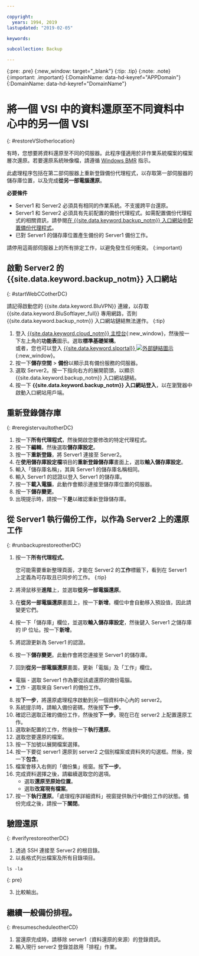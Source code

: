 ```yaml
---

copyright:
  years: 1994, 2019
lastupdated: "2019-02-05"

keywords:

subcollection: Backup

---
```

{:pre: .pre}
{:new_window: target="_blank"}
{:tip: .tip}
{:note: .note}
{:important: .important}
{:DomainName: data-hd-keyref="APPDomain"}
{:DomainName: data-hd-keyref="DomainName"}

# 將一個 VSI 中的資料還原至不同資料中心中的另一個 VSI
{: #restoreVSIotherlocation}

有時，您想要將資料還原至不同的伺服器。此程序僅適用於非作業系統檔案的檔案層次還原。若要還原系統映像檔，請遵循 [Windows BMR](/docs/infrastructure/Backup?topic=Backup-restoreBMR) 指示。

此處理程序包括在第二部伺服器上重新登錄備份代理程式，以存取第一部伺服器的儲存庫位置，以及完成**從另一部電腦還原**。

**必要條件**

- Server1 和 Server2 必須具有相同的作業系統。不支援跨平台還原。
- Server1 和 Server2 必須具有先前配置的備份代理程式。如需配置備份代理程式的相關資訊，請參閱[在 {{site.data.keyword.backup_notm}} 入口網站中配置備份代理程式](/docs/infrastructure/Backup?topic=Backup-GettingStarted)。
- 已對 Server1 的儲存庫位置產生備份的 Server1 備份工作。

請停用這兩部伺服器上的所有排定工作，以避免發生任何衝突。
{:important}

## 啟動 Server2 的 {{site.data.keyword.backup_notm}} 入口網站
{: #startWebCCotherDC}

請記得啟動您的 {{site.data.keyword.BluVPN}} 連線，以存取 {{site.data.keyword.BluSoftlayer_full}} 專用網路，否則 {{site.data.keyword.backup_notm}} 入口網站鏈結無法運作。
{:tip}

1. 登入 [{{site.data.keyword.cloud_notm}} 主控台](https://{DomainName}/){:new_window}，然後按一下左上角的**功能表**圖示。選取**標準基礎架構**。<br/>
   或者，您也可以登入 [{{site.data.keyword.slportal}} ![外部鏈結圖示](../../icons/launch-glyph.svg "外部鏈結圖示")](https://control.softlayer.com/){:new_window}。
2. 按一下**儲存空間** > **備份**以顯示具有備份服務的伺服器。
3. 選取 Server2。按一下指向右方的展開箭頭，以顯示 {{site.data.keyword.backup_notm}} 入口網站鏈結。
4. 按一下 **{{site.data.keyword.backup_notm}} 入口網站登入**，以在瀏覽器中啟動入口網站用戶端。

## 重新登錄儲存庫
{: #reregistervaultotherDC}

1. 按一下**所有代理程式**，然後開啟您要修改的特定代理程式。
2. 按一下**編輯**，然後選取**儲存庫設定**。
3. 按一下**重新登錄**，將 Server1 連接至 Server2。
4. 在**使用儲存庫設定檔**項目的**重新登錄儲存庫**畫面上，選取**輸入儲存庫設定**。
5. 輸入「儲存庫名稱」，其與 Server1 的儲存庫名稱相同。
6. 輸入 Server1 的認證以登入 Server1 的儲存庫。
7. 按一下**載入電腦**，此動作會顯示連接至儲存庫位置的伺服器。
8. 按一下**儲存變更**。
9. 出現提示時，請按一下**是**以確認重新登錄儲存庫。

## 從 Server1 執行備份工作，以作為 Server2 上的還原工作
{: #runbackuprestoreotherDC}

1. 按一下**所有代理程式**。

   您可能需要重新整理頁面，才能在 Server2 的**工作**標籤下，看到在 Server1 上定義為可存取且已同步的工作。
   {:tip}
2. 將滑鼠移至**進階**上，並選取**從另一部電腦還原**。
3. 在**從另一部電腦還原**畫面上，按一下**新增**。欄位中會自動移入預設值，因此請變更它們。
4. 按一下「儲存庫」欄位，並選取**輸入儲存庫設定**，然後鍵入 Server1 之儲存庫的 IP 位址。按一下**新增**。
5. 將認證更新為 Server1 的認證。
6. 按一下**儲存變更**。此動作會將您連接至 Server1 的儲存庫。
7. 回到**從另一部電腦還原**畫面，更新「電腦」及「工作」欄位。
  - 電腦 - 選取 Server1 作為要從該處還原的備份電腦。
  - 工作 - 選取來自 Server1 的備份工作。
8. 按**下一步**，將還原處理程序啟動到另一個資料中心內的 server2。
9. 系統提示時，請輸入備份密碼，然後按**下一步**。
10. 確認已選取正確的備份工作，然後按**下一步**。現在已在 server2 上配置還原工作。
11. 選取新配置的工作，然後按一下**執行還原**。
12. 選取您要還原的檔案。
13. 按一下加號以展開檔案選擇。
14. 按一下要從 server1 還原到 server2 之個別檔案或資料夾的勾選框。然後，按一下**包含**。
15. 檔案會移入右側的「備份集」視窗。按**下一步**。
16. 完成資料選擇之後，請繼續選取您的選項。
    - 選取**還原至原始位置**。
    - 選取**改寫現有檔案**。
17. 按一下**執行還原**。「處理程序詳細資料」視窗提供執行中備份工作的狀態。備份完成之後，請按一下**關閉**。


## 驗證還原
{: #verifyrestoreotherDC}

1. 透過 SSH 連接至 Server2 的根目錄。
2. 以長格式列出檔案及所有目錄項目。
  ```
  ls -la
  ```
  {: pre}

3. 比較輸出。

## 繼續一般備份排程。
{: #resumescheduleotherCD}

1. 當還原完成時，請移除 server1（資料還原的來源）的登錄資訊。
2. 輸入現行 server2 登錄並啟用「排程」作業。
